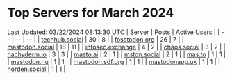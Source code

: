 # Top Servers for March 2024
Last Updated: 03/22/2024 08:13:30 UTC
| Server | Posts | Active Users |
| -- | -- | -- |
| [techhub.social](https://techhub.social/tags/PowerShell) | 30 | 8 |
| [fosstodon.org](https://fosstodon.org/tags/PowerShell) | 26 | 7 |
| [mastodon.social](https://mastodon.social/tags/PowerShell) | 18 | 11 |
| [infosec.exchange](https://infosec.exchange/tags/PowerShell) | 4 | 2 |
| [chaos.social](https://chaos.social/tags/PowerShell) | 3 | 2 |
| [hachyderm.io](https://hachyderm.io/tags/PowerShell) | 3 | 3 |
| [masto.ai](https://masto.ai/tags/PowerShell) | 2 | 1 |
| [mstdn.social](https://mstdn.social/tags/PowerShell) | 2 | 1 |
| [mas.to](https://mas.to/tags/PowerShell) | 1 | 1 |
| [mastodon.nu](https://mastodon.nu/tags/PowerShell) | 1 | 1 |
| [mastodon.sdf.org](https://mastodon.sdf.org/tags/PowerShell) | 1 | 1 |
| [mastodonapp.uk](https://mastodonapp.uk/tags/PowerShell) | 1 | 1 |
| [norden.social](https://norden.social/tags/PowerShell) | 1 | 1 |
